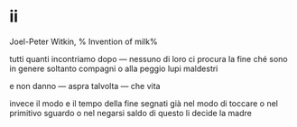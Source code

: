 # ii

Joel-Peter Witkin, %
Invention of milk%

tutti quanti incontriamo dopo —
nessuno di loro ci procura la fine
ché sono in genere soltanto compagni
o alla peggio lupi maldestri

e non danno
— aspra talvolta —
che vita

invece il modo e il tempo della fine
segnati già nel modo di toccare
o nel primitivo sguardo
o nel negarsi saldo di questo
li decide la madre
